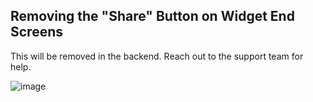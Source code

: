 ## Removing the "Share" Button on Widget End Screens

This will be removed in the backend. Reach out to the support team for help.

![image](https://github.com/user-attachments/assets/f18d56d5-76d6-4171-8db2-3d2f94c346e6)
